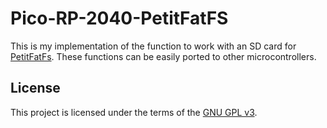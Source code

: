 # Pico-RP-2040-PetitFatFS

This is my implementation of the function to work with an SD card for [PetitFatFs](https://elm-chan.org/fsw/ff/00index_p.html). 
These functions can be easily ported to other microcontrollers. 

## License
This project is licensed under the terms of the [GNU GPL v3](https://www.gnu.org/licenses/gpl-3.0.en.html).
